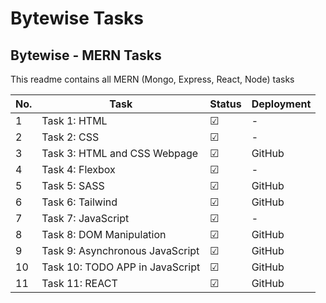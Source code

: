 # Bytewise Tasks
## Bytewise - MERN Tasks
This readme contains all MERN (Mongo, Express, React, Node) tasks

| No. | Task | Status | Deployment
| --- | ---- | ------------------ | ---------- |
| 1   | Task 1: HTML | &#9745;             | - |
| 2   | Task 2: CSS | &#9745;             | - |
| 3   | Task 3: HTML and CSS Webpage | &#9745;             | GitHub  |
| 4   | Task 4: Flexbox | &#9745;             | - |
| 5   | Task 5: SASS| &#9745;             | GitHub  |
| 6   | Task 6: Tailwind | &#9745;             | GitHub  |
| 7   | Task 7: JavaScript | &#9745;             | - |
| 8   | Task 8: DOM Manipulation | &#9745;             | GitHub |
| 9   | Task 9: Asynchronous JavaScript | &#9745;             | GitHub |
| 10   | Task 10: TODO APP in JavaScript | &#9745;             | GitHub |
| 11   | Task 11: REACT | &#9745;             | GitHub |
